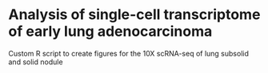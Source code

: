 # Analysis of single-cell transcriptome of early lung adenocarcinoma

Custom R script to create figures for the 10X scRNA-seq of lung subsolid and solid nodule
